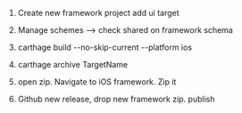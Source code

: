 1. Create new framework project add ui target

2. Manage schemes --> check shared on framework schema

3. carthage build --no-skip-current --platform ios

4. carthage archive TargetName

5. open zip. Navigate to iOS framework. Zip it

6. Github new release, drop new framework zip. publish

